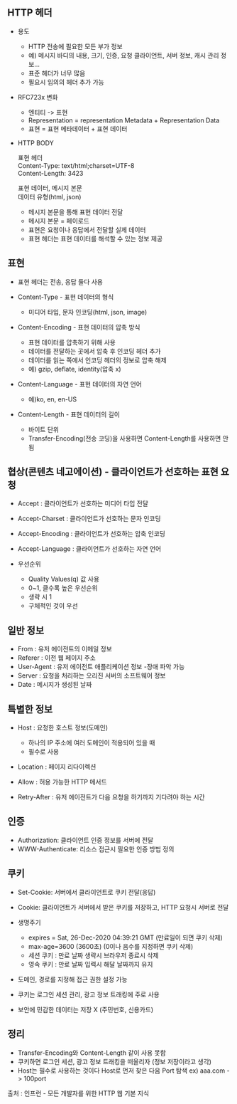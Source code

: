 ## **HTTP 헤더**
* 용도  
  * HTTP 전송에 필요한 모든 부가 정보  
  * 예) 메시지 바디의 내용, 크기, 인증, 요청 클라이언트, 서버 정보, 캐시 관리 정보...  
  * 표준 헤더가 너무 많음  
  * 필요시 임의의 헤더 추가 가능  

* RFC723x 변화  
  * 엔티티 -> 표현  
  * Representation = representation Metadata + Representation Data  
  * 표현 = 표현 메타데이터 + 표현 데이터  

* HTTP BODY  
 
  표현 헤더  
  Content-Type: text/html;charset=UTF-8  
  Content-Length: 3423  
  
   표현 데이터, 메시지 본문    
   데이터 유형(html, json)  
   
  * 메시지 본문을 통해 표현 데이터 전달  
  * 메시지 본문 = 페이로드  
  * 표현은 요청이나 응답에서 전달할 실제 데이터  
  * 표현 헤더는 표현 데이터를 해석할 수 있는 정보 제공 

## **표현**    
* 표현 헤더는 전송, 응답 둘다 사용  

* Content-Type - 표현 데이터의 형식
  * 미디어 타입, 문자 인코딩(html, json, image)

* Content-Encoding - 표현 데이터의 압축 방식 
  * 표현 데이터를 압축하기 위해 사용  
  * 데이터를 전달하는 곳에서 압축 후 인코딩 헤더 추가  
  * 데이터를 읽는 쪽에서 인코딩 헤더의 정보로 압축 해제  
  * 예) gzip, deflate, identity(압축 x)  

* Content-Language - 표현 데이터의 자연 언어
  * 예)ko, en, en-US  

* Content-Length - 표현 데이터의 길이 
  * 바이트 단위  
  * Transfer-Encoding(전송 코딩)을 사용하면 Content-Length를 사용하면 안됨

## **협상(콘텐츠 네고에이션) - 클라이언트가 선호하는 표현 요청** 
* Accept : 클라이언트가 선호하는 미디어 타입 전달
* Accept-Charset : 클라이언트가 선호하는 문자 인코딩
* Accept-Encoding : 클라이언트가 선호하는 압축 인코딩
* Accept-Language : 클라이언트가 선호하는 자연 언어  

* 우선순위  
  * Quality Values(q) 값 사용  
  * 0~1, 클수록 높은 우선순위  
  * 생략 시 1  
  * 구체적인 것이 우선  

## **일반 정보**
* From : 유저 에이전트의 이메일 정보  
* Referer : 이전 웹 페이지 주소  
* User-Agent : 유저 에이전트 애플리케이션 정보 -장애 파악 가능    
* Server : 요청을 처리하는 오리진 서버의 소프트웨어 정보  
* Date : 메시지가 생성된 날짜

## **특별한 정보**  
* Host : 요청한 호스트 정보(도메인)  
  * 하나의 IP 주소에 여러 도메인이 적용되어 있을 때
  * 필수로 사용  

* Location : 페이지 리다이렉션  
* Allow : 허용 가능한 HTTP 메서드  
* Retry-After : 유저 에이전트가 다음 요청을 하기까지 기다려야 하는 시간

## **인증**  
* Authorization: 클라이언트 인증 정보를 서버에 전달  
* WWW-Authenticate: 리소스 접근시 필요한 인증 방법 정의

## **쿠키**
* Set-Cookie: 서버에서 클라이언트로 쿠키 전달(응답)  
* Cookie: 클라이언트가 서버에서 받은 쿠키를 저장하고, HTTP 요청시 서버로 전달
* 생명주기  
  * expires = Sat, 26-Dec-2020 04:39:21 GMT (만료일이 되면 쿠키 삭제)  
  * max-age=3600 (3600초) (0이나 음수를 지정하면 쿠키 삭제)  
  * 세션 쿠키 : 만료 날짜 생략시 브라우저 종료시 삭제  
  * 영속 쿠키 : 만료 날짜 입력시 해달 날짜까지 유지  

* 도메인, 경로를 지정해 접근 권한 설정 가능
* 쿠키는 로그인 세션 관리, 광고 정보 트래킹에 주로 사용  
* 보안에 민감한 데이터는 저장 X (주민번호, 신용카드)  

## **정리**
* Transfer-Encoding와 Content-Length 같이 사용 못함  
* 쿠키하면 로그인 세션, 광고 정보 트래킹을 떠올리자 (정보 저장이라고 생각)  
* Host는 필수로 사용하는 것이다 Host로 먼저 찾은 다음 Port 탐색 ex) aaa.com -> 100port  


출처 : 인프런 - 모든 개발자를 위한 HTTP 웹 기본 지식
